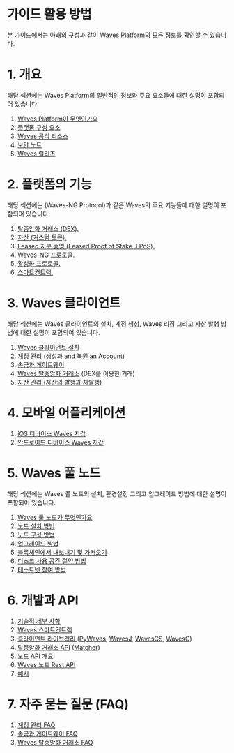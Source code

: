 # 가이드 활용 방법

본 가이드에서는 아래의 구성과 같이 Waves Platform의 모든 정보를 확인할 수 있습니다.

# 1. 개요

해당 섹션에는 Waves Platform의 일반적인 정보와 주요 요소들에 대한 설명이 포함되어 있습니다.

1. [Waves Platform이 무엇인가요](/README.md)
2. [플랫폼 구성 요소](/overview/platform-components.md)
3. [Waves 공식 리소스](/overview/waves-official-resources.md)
4. [보안 노트](/overview/security-notes.md)
5. [Waves 릴리즈](/overview/waves-releases.md)

# 2. 플랫폼의 기능

해당 섹션에는 \(Waves-NG Protocol\)과 같은 Waves의 주요 기능들에 대한 설명이 포함되어 있습니다.

1. [탈중앙화 거래소 \(DEX\).](/platform-features/decentralized-cryptocurrency-exchange-dex.md)
2. [자산 \(커스텀 토큰\).](/platform-features/assets-custom-tokens.md)
3. [Leased 지분 증명 \(Leased Proof of Stake, LPoS\).](/platform-features/leased-proof-of-stake-lpos.md)
4. [Waves-NG 프로토콜.](/platform-features/waves-ng-protocol.md)
5. [활성화 프로토콜.](/platform-features/activation-protocol.md)
6. [스마트컨트랙.](/platform-features/smart-contracts.md)

# 3. Waves 클라이언트

해당 섹션에는 Waves 클라이언트의 설치, 계정 생성, Waves 리징 그리고 자산 발행 방법에 대한 설명이 포함되어 있습니다.

1. [Waves 클라이언트 설치](/waves-client/install-waves-client.md)
2. [계정 관리](/waves-client/account-management.md) \([생성과](/waves-client/account-management/creating-an-account.md) and [복원](/waves-client/account-management/restore-an-account.md) an Account\)
3. [송금과 게이트웨이](/waves-client/wallet-management.md)
4. [Waves 탈중앙화 거래소](/waves-client/waves-dex.md) \(DEX를 이용한 거래\)
5. [자산 관리 \(자산의 발행과 재발행\)](/waves-client/assets-management.md)

# 4. 모바일 어플리케이션

1. [iOS 디바이스 Waves 지갑](/mobile-apps/iOS.md)
2. [안드로이드 디바이스 Waves 지갑](/mobile-apps/android.md)

# 5. Waves 풀 노드

해당 섹션에는 Waves 풀 노드의 설치, 환경설정 그리고 업그레이드 방법에 대한 설명이 포함되어 있습니다.

1. [Waves 풀 노드가 무엇인가요](/waves-node/what-is-a-full-node.md)
2. [노드 설치 방법](/waves-node/how-to-install-a-node/how-to-install-a-node.md)
3. [노드 구성 방법](/waves-node/how-to-configure-a-node.md)
4. [업그레이드 방법](/waves-node/upgrading.md)
5. [블록체인에서 내보내기 및 가져오기](/waves-node/export-and-import-from-the-blockchain.md)
6. [디스크 사용 공간 절약 방법](/waves-node/reducing-disk-space-usage.md)
7. [테스트넷 참여 방법](/waves-node/joining-testnet.md)

# 6. 개발과 API

1. [기술적 세부 사항](/technical-details/technical-details.md)
2. [Waves 스마트컨트랙](/technical-details/waves-contracts-language-description.md)
3. [클라이언트 라이브러리 ](/development-and-api/client-libraries.md)\([PyWaves](/development-and-api/client-libraries/pywaves.md), [WavesJ](/development-and-api/client-libraries/wavesj.md), [WavesCS](/development-and-api/client-libraries/wavescs.md), [WavesC](/development-and-api/client-libraries/waves-c.md)\)
4. [탈중앙화 거래소 API](/development-and-api/dex-api.md) \([Matcher](/development-and-api/dex-api/matcher.md)\)
5. [노드 API 개요](https://legacy.gitbook.com/book/waves-platform/wavesdocs/edit#)
6. [Waves 노드 Rest API](/development-and-api/waves-node-rest-api.md)
7. [예시](/development-and-api/examples.md)

# 7. 자주 묻는 질문 \(FAQ\)

1. [계정 관리 FAQ](/frequently-asked-questions-faq/account-management-faq.md)
2. [송금과 게이트웨이 FAQ](/frequently-asked-questions-faq/transfers-and-gateways-faq.md)
3. [Waves 탈중앙화 거래소 FAQ](/frequently-asked-questions-faq/waves-dex-faq.md)
